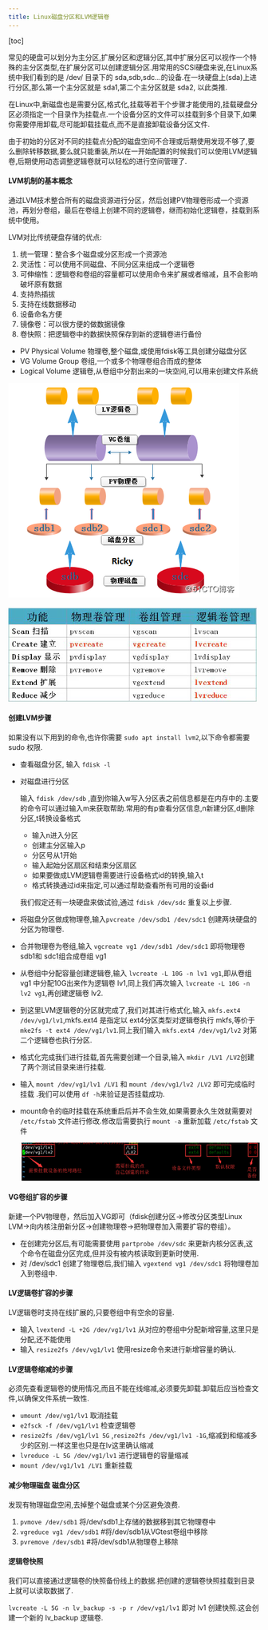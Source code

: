 ```yaml
---
title: Linux磁盘分区和LVM逻辑卷
---
```


[toc]

常见的硬盘可以划分为主分区,扩展分区和逻辑分区,其中扩展分区可以视作一个特殊的主分区类型,在扩展分区可以创建逻辑分区.用常用的SCSI硬盘来说,在Linux系统中我们看到的是 /dev/ 目录下的 sda,sdb,sdc...的设备.在一块硬盘上(sda)上进行分区,那么第一个主分区就是 sda1,第二个主分区就是 sda2, 以此类推.

在Linux中,新磁盘也是需要分区,格式化,挂载等若干个步骤才能使用的,挂载硬盘分区必须指定一个目录作为挂载点.一个设备分区的文件可以挂载到多个目录下,如果你需要停用卸载,尽可能卸载挂载点,而不是直接卸载设备分区文件.

由于初始的分区对不同的挂载点分配的磁盘空间不合理或后期使用发现不够了,要么删除转移数据,要么就只能重装,所以在一开始配置的时候我们可以使用LVM逻辑卷,后期使用动态调整逻辑卷就可以轻松的进行空间管理了.

#### LVM机制的基本概念

通过LVM技术整合所有的磁盘资源进行分区，然后创建PV物理卷形成一个资源池，再划分卷组，最后在卷组上创建不同的逻辑卷，继而初始化逻辑卷，挂载到系统中使用。

LVM对比传统硬盘存储的优点:

1. 统一管理：整合多个磁盘或分区形成一个资源池
2. 灵活性：可以使用不同磁盘、不同分区来组成一个逻辑卷
3. 可伸缩性：逻辑卷和卷组的容量都可以使用命令来扩展或者缩减，且不会影响破坏原有数据
4. 支持热插拔
5. 支持在线数据移动
6. 设备命名方便
7. 镜像卷：可以很方便的做数据镜像
8. 卷快照：把逻辑卷中的数据快照保存到新的逻辑卷进行备份

- PV Physical Volume 物理卷,整个磁盘,或使用fdisk等工具创建分磁盘分区
- VG Volume Group 卷组,一个或多个物理卷组合而成的整体
- Logical Volume 逻辑卷,从卷组中分割出来的一块空间,可以用来创建文件系统

![LVM](https://raw.githubusercontent.com/OliverRen/olili_blog_img/master/Linux磁盘分区和LVM逻辑卷/2020109/1602213675290.png)

![LVM管理命令](https://raw.githubusercontent.com/OliverRen/olili_blog_img/master/Linux磁盘分区和LVM逻辑卷/2020109/1602211449334.png)

#### 创建LVM步骤

如果没有以下用到的命令,也许你需要 `sudo apt install lvm2`,以下命令都需要 sudo 权限.

- 查看磁盘分区, 输入 `fdisk -l`

- 对磁盘进行分区 
	
	输入 `fdisk /dev/sdb` ,直到你输入w写入分区表之前信息都是在内存中的.主要的命令可以通过输入m来获取帮助.常用的有p查看分区信息,n新建分区,d删除分区,t转换设备格式
	
	- 输入n进入分区
	- 创建主分区输入p
	- 分区号从1开始
	- 输入起始分区扇区和结束分区扇区
	- 如果要做成LVM逻辑卷需要进行设备格式id的转换,输入t
	- 格式转换通过id来指定,可以通过帮助查看所有可用的设备id	 
	
	我们假定还有一块硬盘来做试验,通过 `fdisk /dev/sdc` 重复以上步骤.	  
	  
- 将磁盘分区做成物理卷,输入`pvcreate /dev/sdb1 /dev/sdc1` 创建两块硬盘的分区为物理卷.
- 合并物理卷为卷组,输入 `vgcreate vg1 /dev/sdb1 /dev/sdc1` 即将物理卷 sdb1和 sdc1组合成卷组 vg1
- 从卷组中分配容量创建逻辑卷,输入 `lvcreate -L 10G -n lv1 vg1`,即从卷组 vg1 中分配10G出来作为逻辑卷 lv1,同上我们再次输入 `lvcreate -L 10G -n lv2 vg1`,再创建逻辑卷 lv2.
- 到这里LVM逻辑卷的分区就完成了,我们对其进行格式化,输入 `mkfs.ext4 /dev/vg1/lv1`,mkfs.ext4 是指定以 ext4分区类型对逻辑卷执行 mkfs,等价于 `mke2fs -t ext4 /dev/vg1/lv1`.同上我们输入 `mkfs.ext4 /dev/vg1/lv2` 对第二个逻辑卷也执行分区.
- 格式化完成我们进行挂载,首先需要创建一个目录,输入 `mkdir /LV1 /LV2`创建了两个测试目录来进行挂载.
- 输入 `mount /dev/vg1/lv1 /LV1` 和 `mount /dev/vg1/lv2 /LV2` 即可完成临时挂载 .我们可以使用 `df -h`来验证是否挂载成功.
- mount命令的临时挂载在系统重启后并不会生效,如果需要永久生效就需要对 `/etc/fstab` 文件进行修改.修改后需要执行 `mount -a` 重新加载 `/etc/fstab` 文件
	
	![永久挂载](https://raw.githubusercontent.com/OliverRen/olili_blog_img/master/Linux磁盘分区和LVM逻辑卷/2020109/1602212572812.png)
	
#### VG卷组扩容的步骤

新建一个PV物理卷，然后加入VG即可（fdisk创建分区->修改分区类型Linux LVM->向内核注册新分区->创建物理卷->把物理卷加入需要扩容的卷组）。

- 在创建完分区后,有可能需要使用 `partprobe /dev/sdc` 来更新内核分区表,这个命令在磁盘分区完成,但并没有被内核读取到更新时使用.
- 对 /dev/sdc1 创建了物理卷后,我们输入 `vgextend vg1 /dev/sdc1` 将物理卷加入到卷组中.

#### LV逻辑卷扩容的步骤

LV逻辑卷时支持在线扩展的,只要卷组中有空余的容量.

- 输入 `lvextend -L +2G /dev/vg1/lv1` 从对应的卷组中分配新增容量,这里只是分配,还不能使用
- 输入 `resize2fs /dev/vg1/lv1` 使用resize命令来进行新增容量的确认.

#### LV逻辑卷缩减的步骤

必须先查看逻辑卷的使用情况,而且不能在线缩减,必须要先卸载.卸载后应当检查文件,以确保文件系统一致性.

- `umount /dev/vg1/lv1` 取消挂载
- `e2fsck -f /dev/vg1/lv1` 检查逻辑卷
- `resize2fs /dev/vg1/lv1 5G` ,`resize2fs /dev/vg1/lv1 -1G`,缩减到和缩减多少的区别.一样这里也只是在lv这里确认缩减
- `lvreduce -L 5G /dev/vg1/lv1` 进行逻辑卷的容量缩减
- `mount /dev/vg1/lv1 /LV1` 重新挂载

#### 减少物理磁盘 磁盘分区

发现有物理磁盘空闲,去掉整个磁盘或某个分区避免浪费.

1. `pvmove /dev/sdb1` 将/dev/sdb1上存储的数据移到其它物理卷中
2. `vgreduce vg1 /dev/sdb1` #将/dev/sdb1从VGtest卷组中移除
3. `pvremove /dev/sdb1` #将/dev/sdb1从物理卷上移除

#### 逻辑卷快照

我们可以直接通过逻辑卷的快照备份线上的数据.把创建的逻辑卷快照挂载到目录上就可以读取数据了.

`lvcreate -L 5G -n lv_backup -s -p r /dev/vg1/lv1` 即对 lv1 创建快照.这会创建一个新的 lv_backup 逻辑卷.

